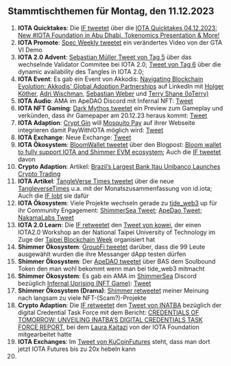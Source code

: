 ## Stammtischthemen für Montag, den 11.12.2023

1. **IOTA Quicktakes**: Die [IF tweetet](https://x.com/iota/status/1731644984686674192?s=20) über die [IOTA Quicktakes 04.12.2023: New #IOTA Foundation in Abu Dhabi, Tokenomics Presentation & More!](https://www.youtube.com/watch?v=GHQi8NjW6Tk)
2. **IOTA Promote**: [Spec Weekly tweetet](https://x.com/SpecWeekly/status/1731966158461649093?s=20) ein verändertes Video von der GTA VI Demo
3. **IOTA 2.0 Advent**: [Sebastian Müller Tweet von Tag 5](https://x.com/NaitsabesMue/status/1731957795254141295?s=20) über das wechselnde Validator Commitee bei IOTA 2.0; [Tweet von Tag 6](https://x.com/NaitsabesMue/status/1732297600911495556?s=20) über die dynamic availability des Tangles in IOTA 2.0; 
4. **IOTA Event**: Es gab ein Event von Akkodis: [Navigating Blockchain Evolution: Akkodis' Global Adoption Partnerships](https://www.linkedin.com/events/7128077292056023042/about/) auf LinkedIn mit [Holger Köther](https://twitter.com/HolgerKoether), [Adri Wischman](https://www.linkedin.com/in/adri-wischmann/), [Sebastian Weber](https://www.linkedin.com/in/sebastian-weber-a7ba00179/) und [Terry Shane (IoTerry)](https://twitter.com/io_terry)
5. **IOTA Audio**: AMA im ApeDAO Discord mit Infernal NFT: [Tweet](https://x.com/InfernalNFTs/status/1731971284890767429?s=20)
6. **IOTA NFT Gaming**: [Dark Mythos tweetet](https://x.com/DarkMythosIOTA/status/1731952799661834497?s=20) ein Preview zum Gameplay und verkünden, dass ihr Gamepaper am 20.12.23 heraus kommt: [Tweet](https://x.com/DarkMythosIOTA/status/1731961614453309737?s=20)
7. **IOTA Adaption**: [Crypt Gin](https://twitter.com/Crypto_Gin21) will [Mosquito Pay](https://twitter.com/MosquitoPay) auf ihrer Webseite integrieren damit PayWithIOTA möglich wird: [Tweet](https://x.com/Crypto_Gin21/status/1731753827357884431?s=20)
8. **IOTA Exchange**: Neue Exchange: [Tweet](https://x.com/Changelly_team/status/1732005198699086290?s=20)
9. **IOTA Ökosystem**: [BloomWallet tweetet](https://x.com/bloomwalletio/status/1732057348032651567?s=20) über den Blogpost: [Bloom wallet to fully support IOTA and Shimmer EVM ecosystem](https://medium.com/bloom-wallet/bloom-wallet-to-fully-support-iota-and-shimmer-evm-ecosystem-3ca5c3aa6748); Auch die [IF tweetet](https://twitter.com/iota/status/1732059046339915984) davon
10. **Crypto Adaption**: Artikel: [Brazil’s Largest Bank Itau Unibanco Launches Crypto Trading](https://medium.com/bloom-wallet/bloom-wallet-to-fully-support-iota-and-shimmer-evm-ecosystem-3ca5c3aa6748)
11. **IOTA Artikel**: [TangleVerse Times tweetet](https://x.com/TangleverseWeb/status/1732037106212479061?s=20) über die neue [TangleverseTimes](https://www.times.tangleverse.io/iota-unchained/) u.a. mit der Monatszusammenfassung von id.iota; Auch die [IF lobt](https://twitter.com/iota/status/1732054525828026738) sie dafür
12. **IOTA Ökosystem**: Viele Projekte wechseln gerade zu [tide_web3](https://twitter.com/Tide_web3) up für ihr Community Engagement: [ShimmerSea Tweet](https://x.com/ShimmerSeaDEX/status/1731569024381628881?s=20); [ApeDao Tweet](https://x.com/iotapes/status/1731941009049723016?s=20); [NakamaLabs Tweet](https://x.com/Nakama_Labs/status/1732051152840061237?s=20)
13. **IOTA 2.0 Learn**: Die [IF retweetet](https://x.com/iota/status/1732310018739847282?s=20) den [Tweet von kowei](https://x.com/kowei1995/status/1732252052129272064?s=20), der einen IOTA2.0 Workshop an der National Taipei University of Technology im Zuge der [Taipei Blockchain Week](https://twitter.com/TaipeiWeek) organisiert hat
14. **Shimmer Ökosystem**: [GroupFi tweetet](https://x.com/groupfi_ai/status/1732246910973722731?s=20) darüber, dass die 99 Leute ausgewählt wurden die ihre Messanger dApp testen dürfen
15. **Shimmer Ökosystem**: Der [ApeDAO tweetet](https://x.com/iotapes/status/1732278441716899865?s=20) über BAS dem Soulbound Token den man wohl bekommt wenn man bei tide_web3 mitmacht
16. **Shimmer Ökosystem**: Es gab ein AMA im [ShimmerSea](https://twitter.com/ShimmerSeaDEX) Discord bezüglich [Infernal Uprising (NFT Game)](https://twitter.com/InfernalNFTs): [Tweet](https://x.com/ShimmerSeaDEX/status/1732308905877766537?s=20)
17. **Shimmer Ökosystem (Drama)**: [Shimmer retweetet](https://x.com/shimmernet/status/1732314938205507923?s=20) meiner Meinung nach langsam zu viele NFT-(Scam?)-Projekte
18. **Crypto Adaption**: Die [IF retweetet](https://x.com/iota/status/1732320146163662945?s=20) den [Tweet von INATBA]() bezüglich der digital Credential Task Force mit dem Bericht: [CREDENTIALS OF TOMORROW: UNVEILING INATBA’S DIGITAL CREDENTIALS TASK FORCE REPORT](https://inatba.org/reports/credentials-of-tomorrow-unveiling-inatbas-digital-credentials-task-force-report/), bei dem [Laura Kajtazi](https://twitter.com/LauraKajtazi1) von der IOTA Foundation mitgearbeitet hatte
19. **IOTA Exchanges**: Im [Tweet von KuCoinFutures](https://x.com/KuCoinFutures/status/1732238209021854158?s=20) steht, dass man dort jetzt IOTA Futures bis zu 20x hebeln kann
20. 
